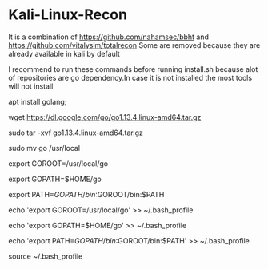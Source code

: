 # Kali-Linux-Recon
It is a combination of https://github.com/nahamsec/bbht and https://github.com/vitalysim/totalrecon
Some are removed because they are already available in kali by default

I recommend to run these commands before running install.sh because alot of repositories are go dependency.In case it is not installed the most tools will not install


apt install golang;

wget https://dl.google.com/go/go1.13.4.linux-amd64.tar.gz

sudo tar -xvf go1.13.4.linux-amd64.tar.gz

sudo mv go /usr/local

export GOROOT=/usr/local/go

export GOPATH=$HOME/go

export PATH=$GOPATH/bin:$GOROOT/bin:$PATH

echo 'export GOROOT=/usr/local/go' >> ~/.bash_profile

echo 'export GOPATH=$HOME/go'	>> ~/.bash_profile			

echo 'export PATH=$GOPATH/bin:$GOROOT/bin:$PATH' >> ~/.bash_profile	

source ~/.bash_profile
